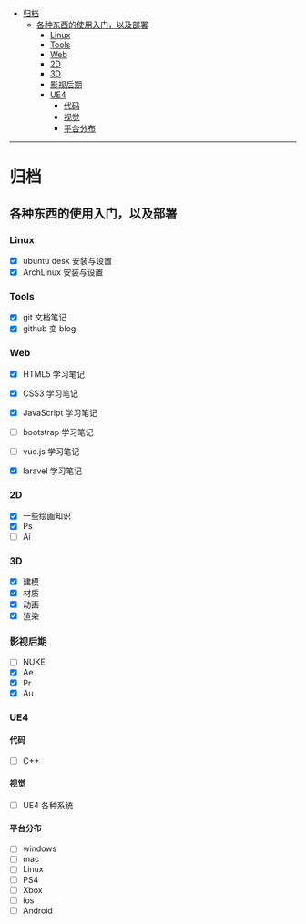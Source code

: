 <!--toc-->

* [归档](#归档)
	* [各种东西的使用入门，以及部署](#各种东西的使用入门以及部署)
		* [Linux](#linux)
		* [Tools](#tools)
		* [Web](#web)
		* [2D](#2d)
		* [3D](#3d)
		* [影视后期](#影视后期)
		* [UE4](#ue4)
			* [代码](#代码)
			* [视觉](#视觉)
			* [平台分布](#平台分布)

<!-- tocstop -->

----


# 归档

## 各种东西的使用入门，以及部署

### Linux

- [X] ubuntu desk 安装与设置
- [x] ArchLinux 安装与设置

### Tools

- [X] git 文档笔记
- [x] github 变 blog

### Web

- [x] HTML5 学习笔记
- [x] CSS3 学习笔记
- [x] JavaScript 学习笔记
- [ ] bootstrap 学习笔记
- [ ] vue.js 学习笔记

- [x] laravel 学习笔记

### 2D

- [x] 一些绘画知识
- [x] Ps
- [ ] Ai

### 3D

- [x] 建模
- [x] 材质
- [x] 动画
- [x] 渲染

### 影视后期

- [ ] NUKE
- [x] Ae
- [x] Pr
- [x] Au

### UE4

#### 代码

- [ ] C++

#### 视觉

- [ ] UE4 各种系统


#### 平台分布

- [ ] windows
- [ ] mac
- [ ] Linux
- [ ] PS4
- [ ] Xbox
- [ ] ios
- [ ] Android
